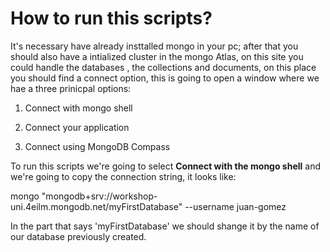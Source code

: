 # How to run this scripts?

It's necessary have already insttalled mongo in your pc; after that you should also have a intialized cluster
in the mongo Atlas, on this site you could handle the databases , the collections and documents, on this place you should find a connect option, this is going to open a window where we hae a three prinicpal options:

1. Connect with mongo shell

2. Connect your application

3. Connect using MongoDB Compass

To run this scripts we're going to select **Connect with the mongo shell** and we're going to copy the connection string, it looks like:

mongo "mongodb+srv://workshop-uni.4eilm.mongodb.net/myFirstDatabase" --username juan-gomez

In the part that says 'myFirstDatabase' we should shange it by the name of our database previously created.

